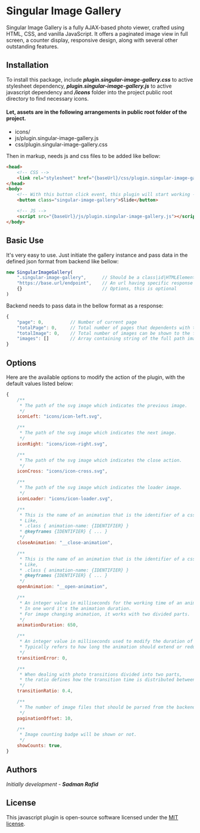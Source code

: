 # Singular Image Gallery

Singular Image Gallery is a fully AJAX-based photo viewer, crafted using HTML, CSS, and vanilla JavaScript. It offers a paginated image view in full screen, a counter display, responsive design, along with several other outstanding features.

## Installation

To install this package, include **_plugin.singular-image-gallery.css_** to active stylesheet dependency, **_plugin.singular-image-gallery.js_** to active javascript dependency and **_/icons_** folder into the project public root directory to find necessary icons.

#### Let, assets are in the following arrangements in public root folder of the project.

- icons/
- js/plugin.singular-image-gallery.js
- css/plugin.singular-image-gallery.css

Then in markup, needs js and css files to be added like bellow:

~~~html
<head>
    <!-- CSS -->
    <link rel="stylesheet" href="{baseUrl}/css/plugin.singular-image-gallery.css">
</head>
<body>
    <!-- With this button click event, this plugin will start working -->
    <button class="singular-image-gallery">Slide</button>

    <!-- JS -->
    <script src="{baseUrl}/js/plugin.singular-image-gallery.js"></script>
</body>
~~~

## Basic Use

It's very easy to use. Just initiate the gallery instance and pass data in the defined json format from backend like bellow:

~~~javascript
new SingularImageGallery(
    ".singular-image-gallery",      // Should be a class|id|HTMLElement
    "https://base.url/endpoint",    // An url having specific response for this plugin
    {}                              // Options, this is optional 
)
~~~

Backend needs to pass data in the bellow format as a response:

~~~javascript
{
    "page": 0,          // Number of current page
    "totalPage": 0,     // Total number of pages that dependents with the offset of paginating 
    "totalImage": 0,    // Total number of images can be shown to the full process
    "images": []        // Array containing string of the full path images
}
~~~

## Options

Here are the available options to modify the action of the plugin, with the default values listed below:

~~~javascript
{
    /**
     * The path of the svg image which indicates the previous image.
     */
    iconLeft: "icons/icon-left.svg",

    /**
     * The path of the svg image which indicates the next image.
     */
    iconRight: "icons/icon-right.svg",

    /**
     * The path of the svg image which indicates the close action.
     */
    iconCross: "icons/icon-cross.svg",

    /**
     * The path of the svg image which indicates the loader image.
     */
    iconLoader: "icons/icon-loader.svg",

    /**
     * This is the name of an animation that is the identifier of a css animation keyframes.
     * Like, 
     * .class { animation-name: {IDENTIFIER} }
     * @keyframes {IDENTIFIER} { ... }
     */
    closeAnimation: "__close-animation",

    /**
     * This is the name of an animation that is the identifier of a css animation keyframes.
     * Like, 
     * .class { animation-name: {IDENTIFIER} }
     * @keyframes {IDENTIFIER} { ... }
     */
    openAnimation: "__open-animation",

    /**
     * An integer value in milliseconds for the working time of an animation specifies how long the animation should run.
     * In one word it's the animation duration.
     * For image changing animation, it works with two divided parts.
     */
    animationDuration: 650,

    /**
     * An integer value in milliseconds used to modify the duration of an animation at the end
     * Typically refers to how long the animation should extend or reduce beyond its initially specified duration.
     */
    transitionError: 0,

    /**
     * When dealing with photo transitions divided into two parts,
     * the ratio defines how the transition time is distributed between the two actions.
     */
    transitionRatio: 0.4,

    /**
     * The number of image files that should be parsed from the backend in a single API call
     */
    paginationOffset: 10,

    /**
     * Image counting badge will be shown or not.
     */
    showCounts: true,
}
~~~

## Authors

_Initially development_ - **_Sadman Rafid_**

## License

This javascript plugin is open-source software licensed under the [MIT license](https://opensource.org/licenses/MIT).
